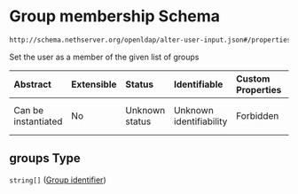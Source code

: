 # Group membership Schema

```txt
http://schema.nethserver.org/openldap/alter-user-input.json#/properties/groups
```

Set the user as a member of the given list of groups

| Abstract            | Extensible | Status         | Identifiable            | Custom Properties | Additional Properties | Access Restrictions | Defined In                                                                       |
| :------------------ | :--------- | :------------- | :---------------------- | :---------------- | :-------------------- | :------------------ | :------------------------------------------------------------------------------- |
| Can be instantiated | No         | Unknown status | Unknown identifiability | Forbidden         | Allowed               | none                | [alter-user-input.json\*](openldap/alter-user-input.json "open original schema") |

## groups Type

`string[]` ([Group identifier](alter-user-input-properties-group-membership-group-identifier.md))
